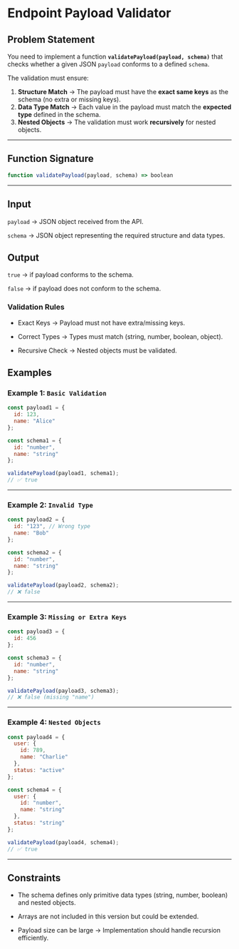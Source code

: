 #  Endpoint Payload Validator  

## Problem Statement  
You need to implement a function **`validatePayload(payload, schema)`** that checks whether a given JSON `payload` conforms to a defined `schema`.  

The validation must ensure:  
1. **Structure Match** → The payload must have the **exact same keys** as the schema (no extra or missing keys).  
2. **Data Type Match** → Each value in the payload must match the **expected type** defined in the schema.  
3. **Nested Objects** → The validation must work **recursively** for nested objects.  

---

##  Function Signature  
```javascript
function validatePayload(payload, schema) => boolean
```
---
## Input

`payload` → JSON object received from the API.

`schema` → JSON object representing the required structure and data types.

## Output

`true` → if payload conforms to the schema.

`false` → if payload does not conform to the schema.

### Validation Rules

- Exact Keys → Payload must not have extra/missing keys.

- Correct Types → Types must match (string, number, boolean, object).

- Recursive Check → Nested objects must be validated.

## Examples
### Example 1: `Basic Validation`
```javascript
const payload1 = {
  id: 123,
  name: "Alice"
};

const schema1 = {
  id: "number",
  name: "string"
};

validatePayload(payload1, schema1); 
// ✅ true
```
---
### Example 2: `Invalid Type`
```javascript
const payload2 = {
  id: "123", // Wrong type
  name: "Bob"
};

const schema2 = {
  id: "number",
  name: "string"
};

validatePayload(payload2, schema2); 
// ❌ false
```
---
### Example 3: `Missing or Extra Keys`
```javascript
const payload3 = {
  id: 456
};

const schema3 = {
  id: "number",
  name: "string"
};

validatePayload(payload3, schema3); 
// ❌ false (missing "name")
```
---
### Example 4: `Nested Objects`
```javascript
const payload4 = {
  user: {
    id: 789,
    name: "Charlie"
  },
  status: "active"
};

const schema4 = {
  user: {
    id: "number",
    name: "string"
  },
  status: "string"
};

validatePayload(payload4, schema4); 
// ✅ true
```
---

## Constraints

- The schema defines only primitive data types (string, number, boolean) and nested objects.

- Arrays are not included in this version but could be extended.

- Payload size can be large → Implementation should handle recursion efficiently.